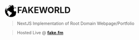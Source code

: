 # <img src="/public/fakeworld3.webp" width="40" align="left"> FAKEWORLD

> NextJS Implementation of Root Domain Webpage/Portfolio

> Hosted Live @ **[fake.fm](https://fake.fm)**